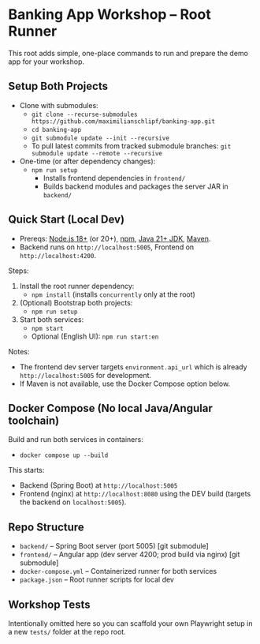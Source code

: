 # Banking App Workshop – Root Runner

This root adds simple, one-place commands to run and prepare the demo app for your workshop.

## Setup Both Projects

- Clone with submodules:
  - `git clone --recurse-submodules https://github.com/maximilianschlipf/banking-app.git`
  - `cd banking-app`
  - `git submodule update --init --recursive`
  - To pull latest commits from tracked submodule branches: `git submodule update --remote --recursive`
- One-time (or after dependency changes):
  - `npm run setup`
    - Installs frontend dependencies in `frontend/`
    - Builds backend modules and packages the server JAR in `backend/`

## Quick Start (Local Dev)

- Prereqs: [Node.js 18+](https://nodejs.org/) (or 20+), [npm](https://www.npmjs.com/), [Java 21+ JDK](https://adoptium.net/temurin/releases/?version=21), [Maven](https://maven.apache.org/).
- Backend runs on `http://localhost:5005`, Frontend on `http://localhost:4200`.

Steps:

1. Install the root runner dependency:
   - `npm install` (installs `concurrently` only at the root)
2. (Optional) Bootstrap both projects:
   - `npm run setup`
3. Start both services:
   - `npm start`
   - Optional (English UI): `npm run start:en`

Notes:

- The frontend dev server targets `environment.api_url` which is already `http://localhost:5005` for development.
- If Maven is not available, use the Docker Compose option below.

## Docker Compose (No local Java/Angular toolchain)

Build and run both services in containers:

- `docker compose up --build`

This starts:

- Backend (Spring Boot) at `http://localhost:5005`
- Frontend (nginx) at `http://localhost:8080` using the DEV build (targets the backend on `localhost:5005`).

## Repo Structure

- `backend/` – Spring Boot server (port 5005) [git submodule]
- `frontend/` – Angular app (dev server 4200; prod build via nginx) [git submodule]
- `docker-compose.yml` – Containerized runner for both services
- `package.json` – Root runner scripts for local dev

## Workshop Tests

Intentionally omitted here so you can scaffold your own Playwright setup in a new `tests/` folder at the repo root.
